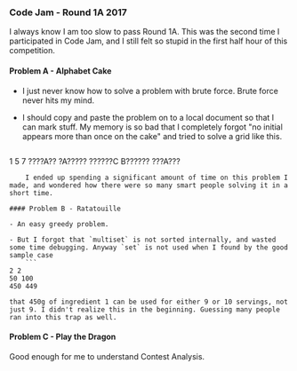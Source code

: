 ### Code Jam - Round 1A 2017

I always know I am too slow to pass Round 1A. This was the second time I participated in Code Jam, and I still felt so stupid in the first half hour of this competition.

#### Problem A - Alphabet Cake

- I just never know how to solve a problem with brute force. Brute force never hits my mind.

- I should copy and paste the problem on to a local document so that I can mark stuff. My memory is so bad that I completely forgot "no initial appears more than once on the cake" and tried to solve a grid like this.
    ```
1
5 7
????A??
?A?????
??????C
B??????
???A???
```
    I ended up spending a significant amount of time on this problem I made, and wondered how there were so many smart people solving it in a short time.

#### Problem B - Ratatouille

- An easy greedy problem.

- But I forgot that `multiset` is not sorted internally, and wasted some time debugging. Anyway `set` is not used when I found by the good sample case
    ```
2 2
50 100
450 449
```
    that 450g of ingredient 1 can be used for either 9 or 10 servings, not just 9. I didn't realize this in the beginning. Guessing many people ran into this trap as well.

#### Problem C - Play the Dragon

Good enough for me to understand Contest Analysis.
